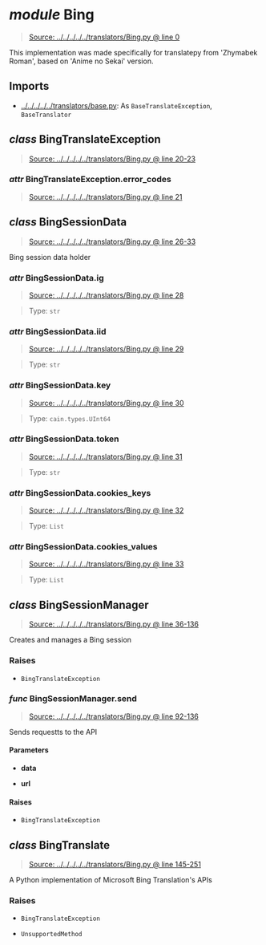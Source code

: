 # *module* **Bing**

> [Source: ../../../../../translators/Bing.py @ line 0](../../../../../translators/Bing.py#L0)

This implementation was made specifically for translatepy from 'Zhymabek Roman', based on 'Anime no Sekai' version.

## Imports

- [../../../../../translators/base.py](../../../../../translators/base.py): As `BaseTranslateException`, `BaseTranslator`

## *class* **BingTranslateException**

> [Source: ../../../../../translators/Bing.py @ line 20-23](../../../../../translators/Bing.py#L20-L23)

### *attr* BingTranslateException.**error_codes**

> [Source: ../../../../../translators/Bing.py @ line 21](../../../../../translators/Bing.py#L21)

## *class* **BingSessionData**

> [Source: ../../../../../translators/Bing.py @ line 26-33](../../../../../translators/Bing.py#L26-L33)

Bing session data holder

### *attr* BingSessionData.**ig**

> [Source: ../../../../../translators/Bing.py @ line 28](../../../../../translators/Bing.py#L28)

> Type: `str`

### *attr* BingSessionData.**iid**

> [Source: ../../../../../translators/Bing.py @ line 29](../../../../../translators/Bing.py#L29)

> Type: `str`

### *attr* BingSessionData.**key**

> [Source: ../../../../../translators/Bing.py @ line 30](../../../../../translators/Bing.py#L30)

> Type: `cain.types.UInt64`

### *attr* BingSessionData.**token**

> [Source: ../../../../../translators/Bing.py @ line 31](../../../../../translators/Bing.py#L31)

> Type: `str`

### *attr* BingSessionData.**cookies_keys**

> [Source: ../../../../../translators/Bing.py @ line 32](../../../../../translators/Bing.py#L32)

> Type: `List`

### *attr* BingSessionData.**cookies_values**

> [Source: ../../../../../translators/Bing.py @ line 33](../../../../../translators/Bing.py#L33)

> Type: `List`

## *class* **BingSessionManager**

> [Source: ../../../../../translators/Bing.py @ line 36-136](../../../../../translators/Bing.py#L36-L136)

Creates and manages a Bing session

### Raises

- `BingTranslateException`

### *func* BingSessionManager.**send**

> [Source: ../../../../../translators/Bing.py @ line 92-136](../../../../../translators/Bing.py#L92-L136)

Sends requestts to the API

#### Parameters

- **data**


- **url**


#### Raises

- `BingTranslateException`

## *class* **BingTranslate**

> [Source: ../../../../../translators/Bing.py @ line 145-251](../../../../../translators/Bing.py#L145-L251)

A Python implementation of Microsoft Bing Translation's APIs

### Raises

- `BingTranslateException`

- `UnsupportedMethod`
